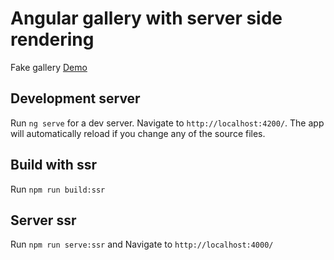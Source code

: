 # Angular gallery with server side rendering

Fake gallery [Demo](https://enkonix.pro-beauty.com.ua)

## Development server

Run `ng serve` for a dev server. Navigate to `http://localhost:4200/`. The app will automatically reload if you change any of the source files.

## Build with ssr

Run `npm run build:ssr`

## Server ssr

Run `npm run serve:ssr` and Navigate to `http://localhost:4000/`

